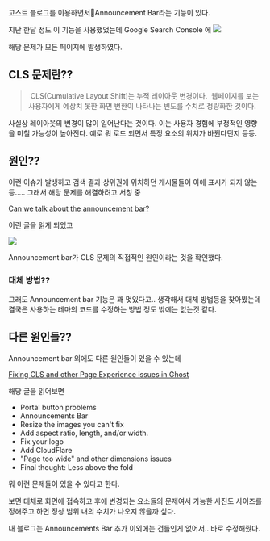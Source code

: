 
고스트 블로그를 이용하면서Announcement Bar라는 기능이 있다.

지난 한달 정도 이 기능을 사용했었는데
Google Search Console 에 
![](https://i.imgur.com/fjiCc3F.png)

해당 문제가 모든 페이지에 발생하였다.

## CLS 문제란??

>  CLS(Cumulative Layout Shift)는 누적 레이아웃 변경이다.
>  웹페이지를 보는 사용자에게 예상치 못한 화면 변환이 나타나는 빈도를 수치로 정량화한 것이다.

사실상 레이아웃의 변경이 많이 일어난다는 것이다.
이는 사용자 경험에 부정적인 영향을 미칠 가능성이 높아진다.
예로 뭐 로드 되면서 특정 요소의 위치가 바뀐다던지 등등.

## 원인??

이런 이슈가 발생하고 검색 결과 상위권에 위치하던 게시물들이 아에 표시가 되지 않는 등.....
그래서 해당 문제를 해결하려고 서칭 중

[Can we talk about the announcement bar?](https://www.spectralwebservices.com/blog/announcement-bar-a-review/)

이런 글을 읽게 되었고

![](https://i.imgur.com/HAgNsNl.png)

Announcement bar가 CLS 문제의 직접적인 원인이라는 것을 확인했다.

### 대체 방법??

그래도 Announcement bar 기능은 꽤 멋있다고.. 생각해서
대체 방법등을 찾아봤는데 결국은 사용하는 테마의 코드를 수정하는 방법 정도 밖에는 없는것 같다.

## 다른 원인들??

Announcement bar 외에도 다른 원인들이 있을 수 있는데

[Fixing CLS and other Page Experience issues in Ghost](https://www.spectralwebservices.com/blog/fixing-cls-issues/)

해당 글을 읽어보면
- Portal button problems
- Announcements Bar
- Resize the images you can't fix
- Add aspect ratio, length, and/or width.
- Fix your logo
- Add CloudFlare
- "Page too wide" and other dimensions issues
- Final thought: Less above the fold

뭐 이런 문제들이 있을 수 있다고 한다.

보면 대체로 화면에 접속하고 후에 변경되는 요소들의 문제여서
가능한 사진도 사이즈를 정해주고 하면 정상 범위 내의 수치가 나오지 않을까 싶다.

내 블로그는 Announcements Bar 추가 이외에는 건들인게 없어서..
바로 수정해줬다.